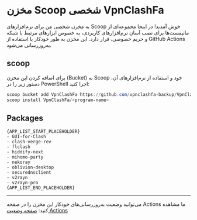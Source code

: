 # مخزن Scoop شخصی VpnClashFa

به مخزن شخصی من برای نرم‌افزارهای Scoop خوش آمدید!
در اینجا مجموعه‌ای از مانیفست‌ها برای نصب آسان نرم‌افزارهای کاربردی، به خصوص ابزارهای مرتبط با شبکه و حریم خصوصی، قرار دارد. این مخزن به طور خودکار با استفاده از GitHub Actions به‌روزرسانی می‌شود.

## scoop

برای اضافه کردن این مخزن (Bucket) به Scoop خود و استفاده از نرم‌افزارهای آن، دستور زیر را در PowerShell اجرا کنید:

```powershell
scoop bucket add VpnClashFa https://github.com/vpnclashfa-backup/VpnClashFaScoopBucket.git
scoop install VpnClashFa/<program-name>
```

## Packages

```text
{APP_LIST_START_PLACEHOLDER}
- GUI-for-Clash
- clash-verge-rev
- flclash
- hiddify-next
- mihomo-party
- nekoray
- oblivion-desktop
- securednsclient
- v2rayn
- v2rayn-pro
{APP_LIST_END_PLACEHOLDER}
```
---
می‌توانید وضعیت به‌روزرسانی‌های خودکار این مخزن را در صفحه Actions ما مشاهده کنید:
[صفحه وضعیت Actions](https://github.com/vpnclashfa-backup/VpnClashFaScoopBucket/actions)
